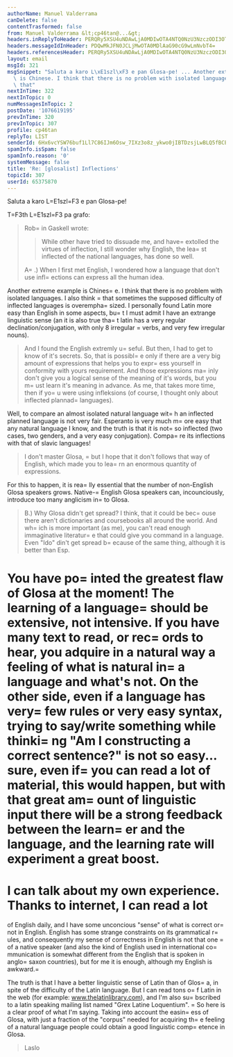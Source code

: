 ```yaml
---
authorName: Manuel Valderrama
canDelete: false
contentTrasformed: false
from: Manuel Valderrama &lt;cp46tan@...&gt;
headers.inReplyToHeader: PERQRy5XSU4uNDAwLjA0MDIwOTA4NTQ0NzU3NzczODI3OTlAZHJvdHBvc3RhLmh1Pg==
headers.messageIdInHeader: PDQwMkJFN0JCLjMwOTA0MDlAaG90cG9wLmNvbT4=
headers.referencesHeader: PERQRy5XSU4uNDAwLjA0MDIwOTA4NTQ0NzU3NzczODI3OTlAZHJvdHBvc3RhLmh1Pg==
layout: email
msgId: 321
msgSnippet: "Saluta a karo L\xE1szl\xF3 e pan Glosa-pe! ... Another extreme example\
  \ is Chinese. I think that there is no problem with isolated languages. I also think\
  \ that"
nextInTime: 322
nextInTopic: 0
numMessagesInTopic: 2
postDate: '1076619195'
prevInTime: 320
prevInTopic: 307
profile: cp46tan
replyTo: LIST
senderId: 6Hx6vcYSW76buf1Ll7C86IJm6Osw_7IXz3o8z_ykwo0jIBTDzsjLwBLQ5fBCESe4GYbSFFfwtwt2nt9hi638LbPiDM1iLHWaFAr9Cxw
spamInfo.isSpam: false
spamInfo.reason: '0'
systemMessage: false
title: 'Re: [glosalist] Inflections'
topicId: 307
userId: 65375870
---
```


Saluta a karo L=E1szl=F3 e pan Glosa-pe!

T=F3th L=E1szl=F3 pa grafo:

>Rob=
in Gaskell wrote:
>
>  
>
>>While other have tried to dissuade me, and have=
 extolled the virtues of 
>>inflection, I still wonder why English, the lea=
st inflected of the national 
>>languages, has done so well.
>>    
>>
>
>A=
.)
>When I first met English, I wondered how a language that don't use infl=
ections can express all the human idea.
>
Another extreme example is Chines=
e. I think that there is no problem 
with isolated languages. I also think =
that sometimes the supposed 
difficulty of inflected languages is overempha=
sized. I personally found 
Latin more easy than English in some aspects, bu=
t I must admit I have an 
extrange linguistic sense (an it is also true tha=
t latin has a very 
regular declination/conjugation, with only 8 irregular =
verbs, and very 
few irregular nouns).

>And I found the English extremly u=
seful.
>But then, I had to get to know of it's secrets. So, that is possibl=
e only if there are a very big amount of expressions that helps you to expr=
ess yourself in conformity with yours requirement. And those expressions ma=
inly don't give you a logical sense of the meaning of it's words, but you m=
ust learn it's meaning in advance.
>As me, that takes more time, then if yo=
u were using infleksions (of course, I thought only about inflected plannad=
 languages).
>  
>
Well, to compare an almost isolated natural language wit=
h an inflected 
planned language is not very fair. Esperanto is very much m=
ore easy that 
any natural language I know, and the truth is that it is not=
 so 
inflected (two cases, two genders, and a very easy conjugation). Compa=
re 
its inflections with that of slavic languages!

>I don't master Glosa, =
but I hope that it don't follows that way of English, which made you to lea=
rn an enormous quantity of expressions.
>  
>
For this to happen, it is rea=
lly essential that the number of 
non-English Glosa speakers grows. Native-=
English Glosa speakers can, 
incounciously, introduce too many anglicism in=
to Glosa.

>B.)
>Why Glosa didn't get spread? I think, that it could be bec=
ouse there aren't dictionaries and coursebooks all around the world. And wh=
ich is more important (as me), you can't read enough immaginative literatur=
e that could give you command in a language.
>Even "Ido" din't get spread b=
ecause of the same thing, although it is better than Esp.
>  
>
You have po=
inted the greatest flaw of Glosa at the moment! The learning 
of a language=
 should be extensive, not intensive. If you have many text 
to read, or rec=
ords to hear, you adquire in a natural way a feeling of 
what is natural in=
 a language and what's not. On the other side, even if 
a language has very=
 few rules or very easy syntax, trying to say/write 
something while thinki=
ng "Am I constructing a correct sentence?" is not 
so easy... sure, even if=
 you can read a lot of material, this would 
happen, but with that great am=
ount of linguistic input there will be a 
strong feedback between the learn=
er and the language, and the learning 
rate will experiment a great boost.
=

I can talk about my own experience. Thanks to internet, I can read a lot 
=
of English daily, and I have some unconcious "sense" of what is correct 
or=
 not in English. English has some strange constraints on its 
grammatical r=
ules, and consequently my sense of correctness in English 
is not that one =
of a native speaker (and also the kind of English used 
in international co=
mmunication is somewhat different from the English 
that is spoken in anglo=
saxon countries), but for me it is enough, 
although my English is awkward.=


The truth is that I have a better linguistic sense of Latin than of 
Glos=
a, in spite of the difficulty of the Latin language. But I can read 
tons o=
f Latin in the web (for example: www.thelatinlibrary.com), and I'm 
also su=
bscribed to a latin speaking mailing list named "Grex Latine 
Loquentium". =
So here is a clear proof of what I'm saying. Taking into 
account the easin=
ess of Glosa, with just a fraction of the "corpus" 
needed for acquiring th=
e feeling of a natural language people could 
obtain a good linguistic comp=
etence in Glosa.

>Laslo
>
>  
>




